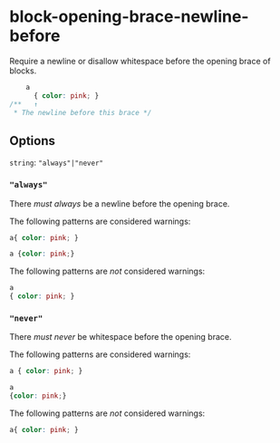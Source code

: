 # block-opening-brace-newline-before

Require a newline or disallow whitespace before the opening brace of blocks.

```css
    a
      { color: pink; }
/**   ↑
 * The newline before this brace */
```

## Options

`string`: `"always"|"never"`

### `"always"`

There *must always* be a newline before the opening brace.

The following patterns are considered warnings:

```css
a{ color: pink; }
```

```css
a {color: pink;}
```

The following patterns are *not* considered warnings:

```css
a
{ color: pink; }
```

### `"never"`

There *must never* be whitespace before the opening brace.

The following patterns are considered warnings:

```css
a { color: pink; }
```

```css
a
{color: pink;}
```

The following patterns are *not* considered warnings:

```css
a{ color: pink; }
```
